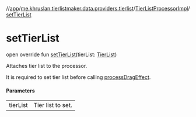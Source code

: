 //[app](../../../index.md)/[me.khruslan.tierlistmaker.data.providers.tierlist](../index.md)/[TierListProcessorImpl](index.md)/[setTierList](set-tier-list.md)

# setTierList

open override fun [setTierList](set-tier-list.md)(tierList: [TierList](../../me.khruslan.tierlistmaker.data.models.tierlist/-tier-list/index.md))

Attaches tier list to the processor.

It is required to set tier list before calling [processDragEffect](process-drag-effect.md).

#### Parameters

| | |
|---|---|
| tierList | Tier list to set. |

